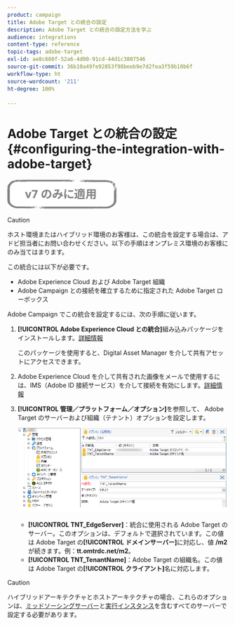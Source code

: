 ```yaml
---
product: campaign
title: Adobe Target との統合の設定
description: Adobe Target との統合の設定方法を学ぶ
audience: integrations
content-type: reference
topic-tags: adobe-target
exl-id: ae8c680f-52a6-4d00-91cd-44d1c3807546
source-git-commit: 36b10a49fe92853f98beeb9e7d2fea3f59b10b6f
workflow-type: ht
source-wordcount: '211'
ht-degree: 100%

---
```


# Adobe Target との統合の設定{#configuring-the-integration-with-adobe-target}

![](../../assets/v7-only.svg)


>[!CAUTION]
>
> ホスト環境またはハイブリッド環境のお客様は、この統合を設定する場合は、アドビ担当者にお問い合わせください。以下の手順はオンプレミス環境のお客様にのみ当てはまります。

この統合には以下が必要です。

* Adobe Experience Cloud および Adobe Target 組織
* Adobe Campaign との接続を確立するために指定された Adobe Target ローボックス

Adobe Campaign でこの統合を設定するには、次の手順に従います。

1. **[!UICONTROL Adobe Experience Cloud との統合]**&#x200B;組み込みパッケージをインストールします。[詳細情報](../../platform/using/working-with-data-packages.md#importing-packages)

   このパッケージを使用すると、Digital Asset Manager を介して共有アセットにアクセスできます。

1. Adobe Experience Cloud を介して共有された画像をメールで使用するには、IMS（Adobe ID 接続サービス）を介して接続を有効にします。[詳細情報](../../integrations/using/about-adobe-id.md)
1. **[!UICONTROL 管理／プラットフォーム／オプション]**&#x200B;を参照して、 Adobe Target のサーバーおよび組織（テナント）オプションを設定します。

   ![](assets/tar_options.png)

   * **[!UICONTROL TNT_EdgeServer]**：統合に使用される Adobe Target のサーバー。このオプションは、デフォルトで選択されています。この値は Adobe Target の&#x200B;**[!UICONTROL ドメインサーバー]**&#x200B;に対応し、値 **/m2** が続きます。例：**tt.omtrdc.net/m2**。
   * **[!UICONTROL TNT_TenantName]**：Adobe Target の組織名。この値は Adobe Target の&#x200B;**[!UICONTROL クライアント]**&#x200B;名に対応します。


>[!CAUTION]
>
>ハイブリッドアーキテクチャとホストアーキテクチャの場合、これらのオプションは、[ミッドソーシングサーバー](../../installation/using/mid-sourcing-server.md)と[実行インスタンス](../../message-center/using/configuring-instances.md#execution-instance)を含むすべてのサーバーで設定する必要があります。